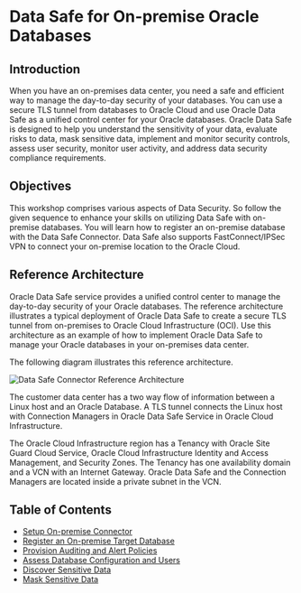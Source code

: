 # Data Safe for On-premise Oracle Databases

## Introduction

When you have an on-premises data center, you need a safe and efficient way to manage the day-to-day security of your databases. You can use a secure TLS tunnel from databases to Oracle Cloud and use Oracle Data Safe as a unified control center for your Oracle databases. Oracle Data Safe is designed to help you understand the sensitivity of your data, evaluate risks to data, mask sensitive data, implement and monitor security controls, assess user security, monitor user activity, and address data security compliance requirements.

## Objectives

This workshop comprises various aspects of Data Security. So follow the given sequence to enhance your skills on utilizing Data Safe with on-premise databases. You will learn how to register an on-premise database with the Data Safe Connector. Data Safe also supports FastConnect/IPSec VPN to connect your on-premise location to the Oracle Cloud.

## Reference Architecture

Oracle Data Safe service provides a unified control center to manage the day-to-day security of your Oracle databases. The reference architecture illustrates a typical deployment of Oracle Data Safe to create a secure TLS tunnel from on-premises to Oracle Cloud Infrastructure (OCI). Use this architecture as an example of how to implement Oracle Data Safe to manage your Oracle databases in your on-premises data center.

The following diagram illustrates this reference architecture.

![Data Safe Connector Reference Architecture](images/data-safe-connection-managers.png.png)

The customer data center has a two way flow of information between a Linux host and an Oracle Database. A TLS tunnel connects the Linux host with Connection Managers in Oracle Data Safe Service in Oracle Cloud Infrastructure.

The Oracle Cloud Infrastructure region has a Tenancy with Oracle Site Guard Cloud Service, Oracle Cloud Infrastructure Identity and Access Management, and Security Zones. The Tenancy has one availability domain and a VCN with an Internet Gateway. Oracle Data Safe and the Connection Managers are located inside a private subnet in the VCN.

## Table of Contents

- [Setup On-premise Connector](networking.md)
- [Register an On-premise Target Database](target-registration.md)
- [Provision Auditing and Alert Policies](auditing.md)
- [Assess Database Configuration and Users](assessments.md)
- [Discover Sensitive Data](discovery.md)
- [Mask Sensitive Data](masking.md)
